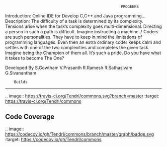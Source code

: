                                                         PROGEEKS 
Introduction:
        Online IDE for Develop C,C++ and Java programming...
Description:
        The difficulty of a task is determined by its complexity. Tensions arise when the task’s complexity goes multi-dimensional. Directing a person in such a path is difficult. Imagine instructing a machine..! Coders are such personalities. They have to keep in mind the limitations of programming languages. Even then an extra ordinary coder keeps calm and settles with one of the two complexities and completes the given task. Imagine being the Champion of them all. It’s such a pride. Do you have what it takes to become The One?

Developed By
        S.Gowtham
        V.Prasanth
        R.Ramesh
        R.Sathasivam
        G.Sivanantham
        
        Builds
------

.. image:: https://travis-ci.org/Tendrl/commons.svg?branch=master
  :target: https://travis-ci.org/Tendrl/commons

Code Coverage
-------------

.. image:: https://codecov.io/gh/Tendrl/commons/branch/master/graph/badge.svg
  :target: https://codecov.io/gh/Tendrl/commons
